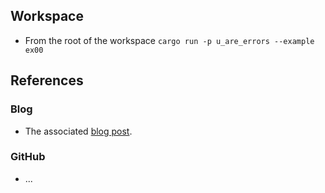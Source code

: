 ## Workspace
* From the root of the workspace `cargo run -p u_are_errors --example ex00`

## References
### Blog
* The associated [blog post](https://www.40tude.fr/docs/06_programmation/rust/016_errors/errors_00.html).

### GitHub
* ...


